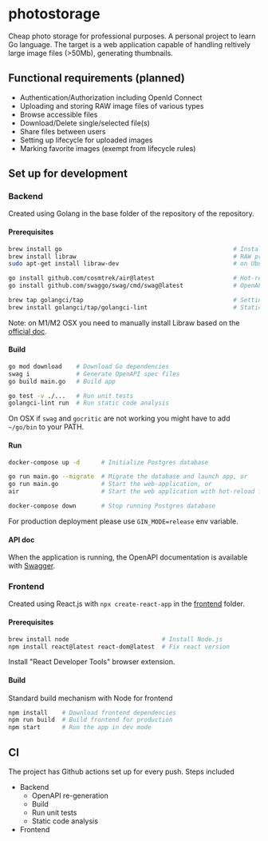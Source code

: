 # photostorage

Cheap photo storage for professional purposes. A personal project to learn Go language.
The target is a web application capable of handling reltively large image files (>50Mb), generating thumbnails.

## Functional requirements (planned)

- Authentication/Authorization including OpenId Connect
- Uploading and storing RAW image files of various types
- Browse accessible files
- Download/Delete single/selected file(s)
- Share files between users
- Setting up lifecycle for uploaded images
- Marking favorite images (exempt from lifecycle rules)

## Set up for development

### Backend

Created using Golang in the base folder of the repository of the repository.

#### Prerequisites

``` sh
brew install go                                                # Install Go
brew install libraw                                            # RAW processing library on OSX, or
sudo apt-get install libraw-dev                                # on Ubuntu

go install github.com/cosmtrek/air@latest                      # Hot-reload for Gin server
go install github.com/swaggo/swag/cmd/swag@latest              # OpenAPI spec generator

brew tap golangci/tap                                          # Setting source for brew, then
brew install golangci/tap/golangci-lint                        # Static code anlanysis for Go
```

Note: on M1/M2 OSX you need to manually install Libraw based on the [official doc](https://www.libraw.org/docs/Install-LibRaw-eng.html).

#### Build

``` sh
go mod download    # Download Go dependencies
swag i             # Generate OpenAPI spec files
go build main.go   # Build app

go test -v ./...   # Run unit tests
golangci-lint run  # Run static code analysis
```

On OSX if `swag` and `gocritic` are not working you might have to add `~/go/bin` to your PATH.

#### Run

``` sh
docker-compose up -d      # Initialize Postgres database

go run main.go --migrate  # Migrate the database and launch app, or
go run main.go            # Start the web-application, or
air                       # Start the web application with hot-reload for development

docker-compose down       # Stop running Postgres database 
```

For production deployment please use `GIN_MODE=release` env variable.

#### API doc

When the application is running, the OpenAPI documentation is available with [Swagger](http://localhost:8080/swagger/doc.json).

### Frontend

Created using React.js with `npx create-react-app` in the [frontend](/web/frontend/photostorage) folder.

#### Prerequisites

``` sh
brew install node                          # Install Node.js
npm install react@latest react-dom@latest  # Fix react version 
```

Install "React Developer Tools" browser extension.

#### Build

Standard build mechanism with Node for frontend

``` sh
npm install    # Download frontend dependencies 
npm run build  # Build frontend for production
npm start      # Run the app in dev mode
```

## CI

The project has Github actions set up for every push.
Steps included

- Backend
  - OpenAPI re-generation
  - Build
  - Run unit tests
  - Static code analysis
- Frontend
